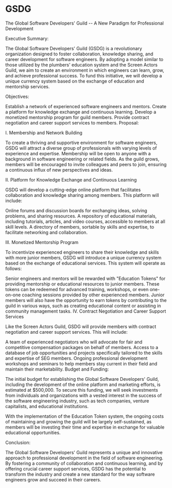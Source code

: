 # GSDG
The Global Software Developers' Guild -- A New Paradigm for Professional Development

Executive Summary:

The Global Software Developers' Guild (GSDG) is a revolutionary organization designed to foster collaboration, knowledge sharing, and career development for software engineers. By adopting a model similar to those utilized by the plumbers' education system and the Screen Actors Guild, we aim to create an environment in which engineers can learn, grow, and achieve professional success. To fund this initiative, we will develop a unique currency system based on the exchange of education and mentorship services.

Objectives:

Establish a network of experienced software engineers and mentors.
Create a platform for knowledge exchange and continuous learning.
Develop a monetized mentorship program for guild members.
Provide contract negotiation and career support services to members.
Proposal:

I. Membership and Network Building

To create a thriving and supportive environment for software engineers, GSDG will attract a diverse group of professionals with varying levels of experience and expertise. Membership will be open to anyone with a background in software engineering or related fields. As the guild grows, members will be encouraged to invite colleagues and peers to join, ensuring a continuous influx of new perspectives and ideas.

II. Platform for Knowledge Exchange and Continuous Learning

GSDG will develop a cutting-edge online platform that facilitates collaboration and knowledge sharing among members. This platform will include:

Online forums and discussion boards for exchanging ideas, solving problems, and sharing resources.
A repository of educational materials, including tutorials, articles, and video courses, accessible to members at all skill levels.
A directory of members, sortable by skills and expertise, to facilitate networking and collaboration.

III. Monetized Mentorship Program

To incentivize experienced engineers to share their knowledge and skills with more junior members, GSDG will introduce a unique currency system based on the exchange of educational services. This system will operate as follows:

Senior engineers and mentors will be rewarded with "Education Tokens" for providing mentorship or educational resources to junior members.
These tokens can be redeemed for advanced training, workshops, or even one-on-one coaching sessions provided by other experienced members.
Junior members will also have the opportunity to earn tokens by contributing to the guild in various ways, such as creating educational content or assisting in community management tasks.
IV. Contract Negotiation and Career Support Services

Like the Screen Actors Guild, GSDG will provide members with contract negotiation and career support services. This will include:

A team of experienced negotiators who will advocate for fair and competitive compensation packages on behalf of members.
Access to a database of job opportunities and projects specifically tailored to the skills and expertise of SEG members.
Ongoing professional development workshops and seminars to help members stay current in their field and maintain their marketability.
Budget and Funding:

The initial budget for establishing the Global Software Developers' Guild, including the development of the online platform and marketing efforts, is estimated at $500,000. To secure this funding, we will seek investments from individuals and organizations with a vested interest in the success of the software engineering industry, such as tech companies, venture capitalists, and educational institutions.

With the implementation of the Education Token system, the ongoing costs of maintaining and growing the guild will be largely self-sustained, as members will be investing their time and expertise in exchange for valuable educational opportunities.

Conclusion:

The Global Software Developers' Guild represents a unique and innovative approach to professional development in the field of software engineering. By fostering a community of collaboration and continuous learning, and by offering crucial career support services, GSDG has the potential to transform the industry and create a new standard for the way software engineers grow and succeed in their careers.
